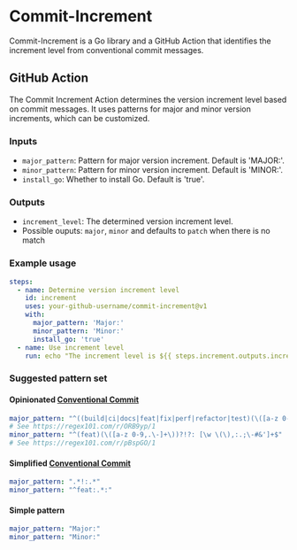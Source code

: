 # Commit-Increment
Commit-Increment is a Go library and a GitHub Action that identifies the increment level from conventional commit messages.

## GitHub Action

The Commit Increment Action determines the version increment level based on commit messages. It uses patterns for major and minor version increments, which can be customized.

### Inputs

- `major_pattern`: Pattern for major version increment. Default is 'MAJOR:'.
- `minor_pattern`: Pattern for minor version increment. Default is 'MINOR:'.
- `install_go`: Whether to install Go. Default is 'true'.

### Outputs

- `increment_level`: The determined version increment level.
- Possible ouputs: `major`, `minor` and defaults to `patch` when there is no match

### Example usage

```yaml
steps:
  - name: Determine version increment level
    id: increment
    uses: your-github-username/commit-increment@v1
    with:
      major_pattern: 'Major:'
      minor_pattern: 'Minor:'
      install_go: 'true'
  - name: Use increment level
    run: echo "The increment level is ${{ steps.increment.outputs.increment_level }}"
```

### Suggested pattern set
#### Opinionated [Conventional Commit](https://conventionalcommits.org/en/v1.0.0/)
```yaml
major_pattern: "^((build|ci|docs|feat|fix|perf|refactor|test)(\([a-z 0-9,.\-]+\))?!: [\w \(\),:.;\-#&']+|\nBREAKING CHANGES: [\w \(\),:.;\-#&']+)$"  
# See https://regex101.com/r/ORB9yp/1
minor_pattern: "^(feat)(\([a-z 0-9,.\-]+\))?!?: [\w \(\),:.;\-#&']+$"  
# See https://regex101.com/r/pBspGO/1
```

#### Simplified [Conventional Commit](https://conventionalcommits.org/en/v1.0.0/)
```yaml
major_pattern: ".*!:.*"  
minor_pattern: "^feat:.*:"  
```

#### Simple pattern
```yaml
major_pattern: "Major:"  
minor_pattern: "Minor:"  
```
